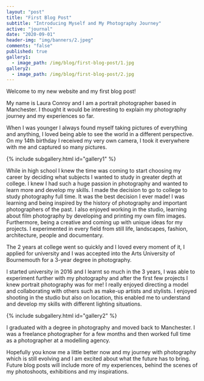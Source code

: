 ```yaml
---
layout: "post"
title: "First Blog Post"
subtitle: "Introducing Myself and My Photography Journey"
active: "journal"
date: "2020-09-01"
header-img: "img/banners/2.jpeg"
comments: "false"
published: true
gallery1:
  - image_path: /img/blog/first-blog-post/1.jpg
gallery2:
  - image_path: /img/blog/first-blog-post/2.jpg
---
```

<style>

</style>

Welcome to my new website and my first blog post! 

My name is Laura Conroy and I am a portrait photographer based in Manchester. I thought it would be interesting to explain my photography journey and my experiences so far. 

When I was younger I always found myself taking pictures of everything and anything, I loved being able to see the world in a different perspective. On my 14th birthday I received my very own camera, I took it everywhere with me and captured so many pictures. 

{% include subgallery.html id="gallery1" %}

While in high school I knew the time was coming to start choosing my career by deciding what subjects I wanted to study in greater depth at college. I knew I had such a huge passion in photography and wanted to learn more and develop my skills. I made the decision to go to college to study photography full time. It was the best decision I ever made! I was learning and being inspired by the history of photography and important photographers of the past. I also enjoyed working in the studio, learning about film photography by developing and printing my own film images. Furthermore, being a creative and coming up with unique ideas for my projects. I experimented in every field from still life, landscapes, fashion, architecture, people and documentary. 

The 2 years at college went so quickly and I loved every moment of it, I applied for university and I was accepted into the Arts University of Bournemouth for a 3-year degree in photography. 

I started university in 2016 and I learnt so much in the 3 years, I was able to experiment further with my photography and after the first few projects I knew portrait photography was for me! I really enjoyed directing a model and collaborating with others such as make-up artists and stylists. I enjoyed shooting in the studio but also on location, this enabled me to understand and develop my skills with different lighting situations. 

{% include subgallery.html id="gallery2" %}

I graduated with a degree in photography and moved back to Manchester. I was a freelance photographer for a few months and then worked full time as a photographer at a modelling agency. 

Hopefully you know me a little better now and my journey with photography which is still evolving and I am excited about what the future has to bring.  Future blog posts will include more of my experiences, behind the scenes of my photoshoots, exhibitions and my inspirations.